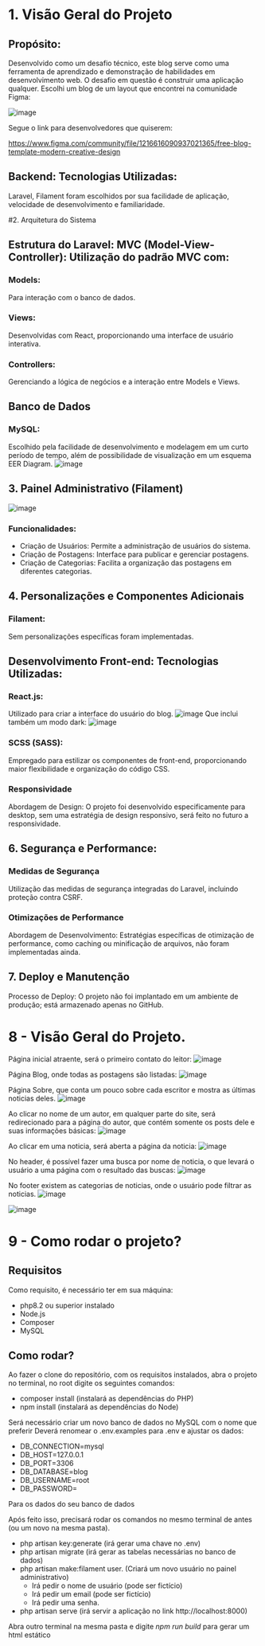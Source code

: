 # 1. Visão Geral do Projeto

## Propósito: 

Desenvolvido como um desafio técnico, este blog serve como uma ferramenta de aprendizado e demonstração de habilidades em desenvolvimento web.
O desafio em questão é construir uma aplicação qualquer.
Escolhi um blog de um layout que encontrei na comunidade Figma:

![image](https://github.com/gabrielestefono/blog_laravel/assets/104292192/7b971759-3272-4385-8aae-bc4b92fd7e55)

Segue o link para desenvolvedores que quiserem:

https://www.figma.com/community/file/1216616090937021365/free-blog-template-modern-creative-design

## Backend: Tecnologias Utilizadas:

Laravel, Filament foram escolhidos por sua facilidade de aplicação, velocidade de desenvolvimento e familiaridade.

#2. Arquitetura do Sistema

## Estrutura do Laravel: MVC (Model-View-Controller): Utilização do padrão MVC com:

### Models:

Para interação com o banco de dados.

### Views:

Desenvolvidas com React, proporcionando uma interface de usuário interativa.

### Controllers:

Gerenciando a lógica de negócios e a interação entre Models e Views.

## Banco de Dados

### MySQL:

Escolhido pela facilidade de desenvolvimento e modelagem em um curto período de tempo, além de possibilidade de visualização em um esquema EER Diagram.
![image](https://github.com/gabrielestefono/blog_laravel/assets/104292192/840ae637-3e09-47a1-8822-c766f1e18a87)

## 3. Painel Administrativo (Filament)
![image](https://github.com/gabrielestefono/blog_laravel/assets/104292192/073e8e48-8bcb-48bd-a42e-0c2dfbadbe0b)

### Funcionalidades:

* Criação de Usuários: Permite a administração de usuários do sistema.
* Criação de Postagens: Interface para publicar e gerenciar postagens.
* Criação de Categorias: Facilita a organização das postagens em diferentes categorias.

## 4. Personalizações e Componentes Adicionais

### Filament:

Sem personalizações específicas foram implementadas.

## Desenvolvimento Front-end: Tecnologias Utilizadas:

### React.js:

Utilizado para criar a interface do usuário do blog.
![image](https://github.com/gabrielestefono/blog_laravel/assets/104292192/0e8128af-97ea-45f0-8839-adb78ca77114)
Que inclui também um modo dark:
![image](https://github.com/gabrielestefono/blog_laravel/assets/104292192/90eee6e4-dd3b-41b2-a181-637c42e2c8f9)

### SCSS (SASS):

Empregado para estilizar os componentes de front-end, proporcionando maior flexibilidade e organização do código CSS.

### Responsividade
Abordagem de Design: O projeto foi desenvolvido especificamente para desktop, sem uma estratégia de design responsivo, será feito no futuro a responsividade.

## 6. Segurança e Performance:

### Medidas de Segurança

Utilização das medidas de segurança integradas do Laravel, incluindo proteção contra CSRF.

### Otimizações de Performance

Abordagem de Desenvolvimento: Estratégias específicas de otimização de performance, como caching ou minificação de arquivos, não foram implementadas ainda.

## 7. Deploy e Manutenção

Processo de Deploy: O projeto não foi implantado em um ambiente de produção; está armazenado apenas no GitHub.

# 8 - Visão Geral do Projeto.
Página inicial atraente, será o primeiro contato do leitor:
![image](https://github.com/gabrielestefono/blog_laravel/assets/104292192/842bf2a3-c966-4ad3-b0d4-497d5f5bd7aa)

Página Blog, onde todas as postagens são listadas:
![image](https://github.com/gabrielestefono/blog_laravel/assets/104292192/d69a4106-433e-4223-9caf-ac0c44cd5538)

Página Sobre, que conta um pouco sobre cada escritor e mostra as últimas noticias deles.
![image](https://github.com/gabrielestefono/blog_laravel/assets/104292192/c5194b6b-b5b2-4434-8acf-e565c9352bac)

Ao clicar no nome de um autor, em qualquer parte do site, será redirecionado para a página do autor, que contém somente os posts dele e suas informações básicas:
![image](https://github.com/gabrielestefono/blog_laravel/assets/104292192/9ebedb8b-649a-4611-bdb6-0405cdf698ca)

Ao clicar em uma noticia, será aberta a página da noticia:
![image](https://github.com/gabrielestefono/blog_laravel/assets/104292192/2b262bb6-4934-4773-ac44-b62a52c25045)

No header, é possível fazer uma busca por nome de noticia, o que levará o usuário a uma página com o resultado das buscas:
![image](https://github.com/gabrielestefono/blog_laravel/assets/104292192/72508559-3a2f-428d-977c-7c62f4a68b0c)

No footer existem as categorias de noticias, onde o usuário pode filtrar as noticias.
![image](https://github.com/gabrielestefono/blog_laravel/assets/104292192/f8f4d52d-a8a8-43ec-b443-80168bbd1938)

![image](https://github.com/gabrielestefono/blog_laravel/assets/104292192/47f86043-df92-4a55-85b3-8475fb5e3868)

# 9 - Como rodar o projeto?
## Requisitos
Como requisito, é necessário ter em sua máquina:
* php8.2 ou superior instalado
* Node.js
* Composer
* MySQL

## Como rodar?
Ao fazer o clone do repositório, com os requisitos instalados, abra o projeto no terminal, no root digite os seguintes comandos:
* composer install (instalará as dependências do PHP)
* npm install (instalará as dependências do Node)

Será necessário criar um novo banco de dados no MySQL com o nome que preferir
Deverá renomear o .env.examples para .env e ajustar os dados:

* DB_CONNECTION=mysql
* DB_HOST=127.0.0.1
* DB_PORT=3306
* DB_DATABASE=blog
* DB_USERNAME=root
* DB_PASSWORD=

Para os dados do seu banco de dados

Após feito isso, precisará rodar os comandos no mesmo terminal de antes (ou um novo na mesma pasta).
* php artisan key:generate (irá gerar uma chave no .env)
* php artisan migrate (irá gerar as tabelas necessárias no banco de dados)
* php artisan make:filament user. (Criará um novo usuário no painel administrativo)
    * Irá pedir o nome de usuário (pode ser fictício)
    * Irá pedir um email (pode ser fictício)
    * Irá pedir uma senha.
* php artisan serve (irá servir a aplicação no link http://localhost:8000)

Abra outro terminal na mesma pasta e digite *npm run build* para gerar um html estático
